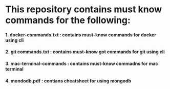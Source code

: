 # This repository contains must know commands for the following:

#### 1. docker-commands.txt : contains must-know commands for docker using cli

#### 2. git commands.txt : contains must-know got commands for git using cli

#### 3. mac-terminal-commands : contains must-know commadns for mac terminal

#### 4. mondodb.pdf : contians cheatsheet for using mongodb
